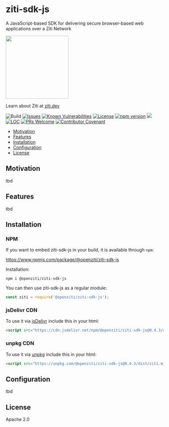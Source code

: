 ziti-sdk-js
=====================

A JavaScript-based SDK for delivering secure browser-based web applications over a Ziti Network

<img src="https://ziti.dev/wp-content/uploads/2020/02/ziti.dev_.logo_.png" width="200" />

Learn about Ziti at [ziti.dev](https://ziti.dev)


![Build](https://github.com/openziti/ziti-sdk-js/workflows/Build/badge.svg?branch=master)
[![Issues](https://img.shields.io/github/issues-raw/openziti/ziti-sdk-js)]()
[![Known Vulnerabilities](https://snyk.io/test/npm/@openziti/ziti-sdk-js/0.4.1/badge.svg)](https://snyk.io/test/npm/@openziti/ziti-sdk-js/0.4.1)
[![License](https://img.shields.io/badge/License-Apache%202.0-blue.svg)](https://opensource.org/licenses/Apache-2.0)
[![npm version][npm-image]][npm-url]
[![](https://data.jsdelivr.com/v1/package/npm/@openziti/ziti-sdk-js/badge?style=rounded)](https://www.jsdelivr.com/package/npm/@openziti/ziti-sdk-js)
[![LOC](https://img.shields.io/tokei/lines/github/openziti/ziti-sdk-js)]()
[![PRs Welcome](https://img.shields.io/badge/PRs-welcome-brightgreen.svg?style=rounded)](CONTRIBUTING.md)
[![Contributor Covenant](https://img.shields.io/badge/Contributor%20Covenant-v2.0%20adopted-ff69b4.svg)](CODE_OF_CONDUCT.md)



<!-- TOC -->

- [Motivation](#motivation)
- [Features](#features)
- [Installation](#installation)
- [Configuration](#configuration)
- [License](#license)

<!-- /TOC -->


## Motivation

tbd

## Features

tbd

## Installation

### NPM

If you want to embed ziti-sdk-js in your build, it is available through `npm`:

https://www.npmjs.com/package/@openziti/ziti-sdk-js


Installation:

    npm i @openziti/ziti-sdk-js

You can then use ziti-sdk-js as a regular module:

```js
const ziti = require('@openziti/ziti-sdk-js');
```

### jsDelivr CDN

To use it via [jsDelivr](https://www.jsdelivr.com/package/npm/@openziti/ziti-sdk-js) include this in your html:

```html
<script src="https://cdn.jsdelivr.net/npm/@openziti/ziti-sdk-js@0.4.3/dist/ziti.min.js"></script>
```

### unpkg CDN

To use it via [unpkg](https://unpkg.com/#/) include this in your html:

```html
<script src="https://unpkg.com/@openziti/ziti-sdk-js@0.4.3/dist/ziti.min.js"></script>
```


## Configuration

tbd

## License

Apache 2.0



[npm-image]: https://flat.badgen.net/npm/v/@openziti/ziti-sdk-js
[npm-url]: https://www.npmjs.com/package/@openziti/ziti-sdk-js
[install-size-image]: https://flat.badgen.net/packagephobia/install/@openziti/ziti-sdk-js
[install-size-url]: https://packagephobia.now.sh/result?p=@openziti/ziti-sdk-js
